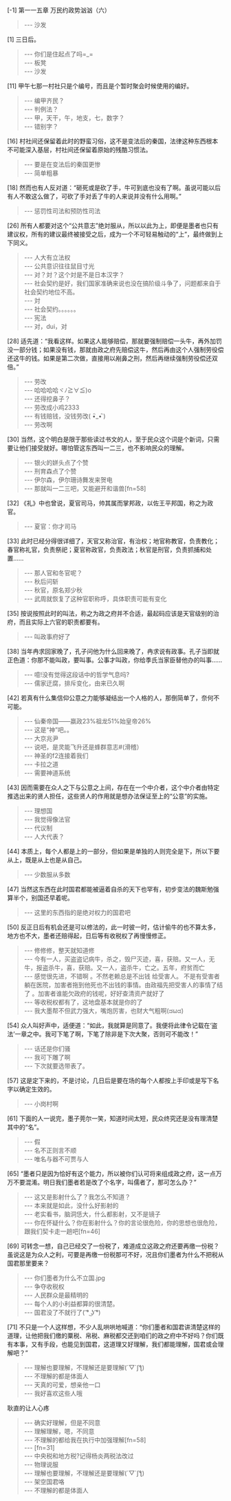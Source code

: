 
[-1] 第一一五章 万民约政势汹汹（六）
>--- 沙发<br>

[1] 三日后。
>--- 你们是住起点了吗=_=<br>
>--- 板凳<br>
>--- 沙发<br>

[11] 甲午七那一村社只是个编号，而且是个暂时聚会时候使用的编好。
>--- 编甲齐民？<br>
>--- 判例法？<br>
>--- 甲，天干，午，地支，七，数字？<br>
>--- 错别字？<br>

[16] 村社间还保留着此时的野蛮习俗，这不是变法后的秦国，法律这种东西根本不可能深入基层，村社间还保留着原始的残酷习惯法。
>--- 要是在变法后的秦国更惨<br>
>--- 简单粗暴<br>

[18] 然而也有人反对道：“砸死或是砍了手，牛可到底也没有了啊。虽说可能以后有人不敢这么做了，可砍了手对丢了牛的人来说并没有什么用啊。”
>--- 惩罚性司法和预防性司法<br>

[26] 所有人都要对这个“公共意志”绝対服从，所以以此为上，即便是墨者也只有建议权，所有的建议最终被接受之后，成为一个不可轻易触动的“上”，最终做到上下同义。
>--- 人大有立法权<br>
>--- 公共意识往往鼠目寸光<br>
>--- 对？対？这个対是不是日本汉字？<br>
>--- 社会契约是好，我们国家准确来说也没在搞阶级斗争了，问题都来自于社会契约地位不高。<br>
>--- 対<br>
>--- 社会契约。。。。。。<br>
>--- 宪法<br>
>--- 对，dui，对<br>

[28] 适先道：“我看这样。如果这人能够赔偿，那就要强制赔偿一头牛，再外加罚没一部分钱；如果没有钱，那就由政之府先赔偿这牛，然后再由这个人强制劳役偿还这牛的钱。如果是第二次做，直接用以剐鼻之刑，然后再继续强制劳役偿还双倍。”
>--- 劳改<br>
>--- 哈哈哈哈ヾﾉ≧∀≦)o<br>
>--- 还得挖鼻子？<br>
>--- 劳改成小鸡2333<br>
>--- 有钱赔钱，没钱劳改( •ิ_• ิ)<br>
>--- 劳改啊<br>

[30] 当然，这个明白是限于那些读过书文的人，至于民众这个词是个新词，只需要让他们接受就好。哪怕管这东西叫一二三，也不影响民众的理解。
>--- 银火的姘头点了个赞<br>
>--- 刑育森点了个赞<br>
>--- 伊尔森，伊尔珊诗舞发来贺电<br>
>--- 那就叫一二三吧，又能避开和谐兽[fn=58]<br>

[32] 《礼》中也曾说，夏官司马，帅其属而掌邦政，以佐王平邦国，称之为政官。
>--- 夏官：你才司马<br>

[33] 此时已经分得很详细了，天官又称治官，有治权；地官称教官，负责教化；春官称礼官，负责祭祀；夏官称政官，负责政法；秋官是刑官，负责抓捕和处置……
>--- 那人官和冬官呢？<br>
>--- 秋后问斩<br>
>--- 秋官，原名郑少秋<br>
>--- 武周就恢复了这种官职称呼，具体职责可能有变化<br>

[35] 按说按照此时的叫法，称之为政之府并不合适，最起码应该是天官级别的治府，而且实际上六官的职责都要有。
>--- 叫政事府好了<br>

[38] 当年冉求回家晚了，孔子问他为什么回来晚了，冉求说有政事。孔子当即就正色道：你那不能叫政，要叫事。公事才叫政，你给季氏当家臣替他办的叫事……
>--- 噫!没有觉得这段话中的哲学气息吗?<br>
>--- 儒家迂腐，排斥变化，由来已久啊<br>

[42] 若真有什么集信仰公意之力能够凝结出一个人格的人，那倒简单了，奈何不可能。
>--- 仙秦帝国——嬴政23%祖龙51%始皇帝26%<br>
>--- 这是“神”吧。。<br>
>--- 大京兆尹<br>
>--- 说吧，是灵能飞升还是蜂群意志#(滑稽）<br>
>--- 神圣的f2连接着我们<br>
>--- 卡拉之道<br>
>--- 需要神道系统<br>

[43] 因而需要在众人之下与公意之上间，存在在一个中介者，这个中介者由特定推选出来的贤人担任，这些贤人的作用就是想办法保证至上的“公意”的实施。
>--- 理想国<br>
>--- 我觉得像法官<br>
>--- 代议制<br>
>--- 人大代表？<br>

[44] 本质上，每个人都是上的一部分，但如果是单独的人则完全是下，所以下要从上，既是从上也是从自己。
>--- 少数服从多数<br>

[47] 当然这东西在此时国君都能被逼着自杀的天下也罕有，初步变法的魏斯勉强算半个，别国还早着呢。
>--- 这里的东西指的是绝对权力的国君吧<br>

[50] 反正日后有机会还是可以修法的，此一时彼一时，估计偷牛的也不算太多，地方也不大，墨者还赔得起，日后等有收税权了再慢慢修正。
>--- 修修修，整天就知道修<br>
>--- 今有一人，买盗盗记病牛，杀之，毁尸灭迹，喜，获赔。又一人，无牛，报盗杀牛，喜，获赔。又一人，盗杀牛，亡之。五年，府贫而亡<br>
>--- 感觉很先进，不错啊 。不然老赖总是不出钱  给受害人。 不是有受害者躺在医院，加害者拖到他死也不出钱的事情。由政福先把受害人的事情了结了 。加害者谁能欠政府的钱呢，好好查清资产就好了<br>
>--- 等收税权都有了，这地盘基本就是你的了<br>
>--- 我大墨帮不但武力强大，嘴炮厉害，也财大气粗啊(ಡωಡ)<br>

[54] 众人叫好声中，适便道：“如此，我就算是同意了。我便将此律令记载在‘盗法’一章之中。我可下笔了啊，下笔了除非是下次大聚，否则可不能改！”
>--- 话还是你们骚<br>
>--- 我可下雕了啊<br>
>--- 下次就要选带表了。<br>

[57] 这是定下来的，不是讨论，几日后是要在场的每个人都按上手印或是写下名字以确定生效的。
>--- 小岗村啊<br>

[61] 下面的人一说完，墨子莞尔一笑，知道时间太短，民众终究还是没有理清楚其中的“名”。
>--- 假<br>
>--- 名不正则言不顺<br>
>--- 唯名与器不可贾与人<br>

[65] “墨者只是因为恰好有这个能力，所以被你们认可将来组成政之府，这一点万万不要混淆。明日我们墨者若是改了个名字，叫儒者了，那可怎么办？”
>--- 这又是影射什么了？我怎么不知道？<br>
>--- 本来就是如此，没什么好影射的<br>
>--- 老实看书，脑洞恁大，什么都影射，又不是镜子<br>
>--- 你在怀疑什么？你在影射什么？你的言论很危险，你的思想也很危险，跟我们契卡走一趟吧[fn=46]<br>

[69] 可转念一想，自己已经交了一份税了，难道成立这政之府还要再缴一份税？虽说这是为众人之利，可要是再缴一份税那可不好，况且你们墨者为什么不把税从国君那里要来？
>--- 你们墨者为什么不立国.jpg<br>
>--- 争夺收税权<br>
>--- 人民群众是最精明的<br>
>--- 每个人的小利益都算的很清楚。<br>
>--- 国君没了不就行了( ͡° ͜ʖ ͡°)<br>

[71] 不只是一个人这样想，不少人乱哄哄地喊道：“你们墨者和国君讲清楚这样的道理，让他把我们缴的粟税、帛税、麻税都交还到咱们的政之府中不好吗？你们既有本事，又有手段，也能见到国君，这道理又好理解，我们都能理解，国君或会理解吧？”
>--- 理解也要理解，不理解还是要理解(´▽`ʃƪ)<br>
>--- 不理解的都是体面人<br>
>--- 天真的可爱，想亲他一口<br>
>--- 我好喜欢这些人哦

耿直的让人心疼<br>
>--- 确实好理解，但是不同意<br>
>--- 理解理解，嗯，不同意<br>
>--- 不理解的都给我在执行中加强理解[fn=58]<br>
>--- [fn=31]<br>
>--- 中央税和地方税?记得杨炎两税法改过<br>
>--- 物理说服<br>
>--- 理解也要理解，不理解还是要理解(´▽`ʃƪ)<br>
>--- 架空国君咯<br>
>--- 不理解的都是体面人<br>
